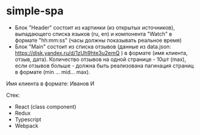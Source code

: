 # simple-spa

- Блок "Header" состоит из картинки (из открытых источников), выпадающего списка языков (ru, en) и компонента "Watch" в формате "hh:mm:ss" (часы должны показывать реальное время)
- Блок "Main" состоит из списка отзывов (данные из data.json: https://disk.yandex.ru/d/1zUh9hte3u2emQ ) в формате (имя клиента, отзыв, дата). Количество отзывов на одной странице - 10шт (max), если отзывов больше - должна быть реализована пагинация страниц в формате (min ... mid... max).

Имя клиента в формате: Иванов И

Стек:
- React (class component)
- Redux
- Typescript
- Webpack 

